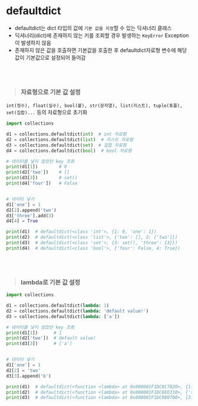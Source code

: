 # defaultdict
- defaultdict는 dict 타입의 값에 ```기본 값을 지정```할 수 있는 딕셔너리 클래스
- 딕셔너리(dict)에 존재하지 않는 키를 조회할 경우 발생하는 ```KeyError``` Exception이 발생하지 않음
- 존재하지 않은 값을 호출하면 기본값을 호출한 후 defaultdict자료형 변수에 해당 값이 기본값으로 설정되어 들어감

<br><br>

> ### 자료형으로 기본 값 설정
```int(정수), float(실수), bool(불), str(문자열), list(리스트), tuple(튜플), set(집합)...``` 등의 자료형으로 초기화  
```python
import collections

d1 = collections.defaultdict(int)  # int 자료형
d2 = collections.defaultdict(list)  # 리스트 자료형
d3 = collections.defaultdict(set)  # 집합 자료형
d4 = collections.defaultdict(bool)  # bool 자료형

# 데이터를 넣지 않았던 key 조회
print(d1[1])        # 0
print(d2['two'])    # []
print(d3[3])        # set()
print(d4['four'])   # False


# 데이터 넣기
d1['one'] = 1
d2[2].append('two')
d3['three'].add(3)
d4[4] = True

print(d1)  # defaultdict(<class 'int'>, {1: 0, 'one': 1})
print(d2)  # defaultdict(<class 'list'>, {'two': [], 2: ['two']})
print(d3)  # defaultdict(<class 'set'>, {3: set(), 'three': {3}})
print(d4)  # defaultdict(<class 'bool'>, {'four': False, 4: True})
```
<br><br>

> ### lambda로 기본 값 설정
```python
import collections

d1 = collections.defaultdict(lambda: 1)
d2 = collections.defaultdict(lambda: 'default value!')
d3 = collections.defaultdict(lambda: ['a'])

# 데이터를 넣지 않았던 key 조회
print(d1[1])      # 1
print(d2['two'])  # default value!
print(d3[3])      # ['a']


# 데이터 넣기
d1['one'] = 1
d2[2] = 'two'
d3[3].append('b')

print(d1)  # defaultdict(<function <lambda> at 0x000001F1DC8C7820>, {1: 1, 'one': 1})
print(d2)  # defaultdict(<function <lambda> at 0x000001F1DC8EE310>, {'two': 'default value!', 2: 'two'})
print(d3)  # defaultdict(<function <lambda> at 0x000001F1DC9B0700>, {3: ['a', 'b']})
```
